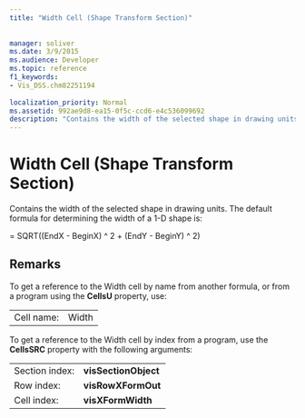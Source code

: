 ```yaml
---
title: "Width Cell (Shape Transform Section)"
 
 
manager: soliver
ms.date: 3/9/2015
ms.audience: Developer
ms.topic: reference
f1_keywords:
- Vis_DSS.chm82251194
 
localization_priority: Normal
ms.assetid: 992ae9d8-ea15-0f5c-ccd6-e4c536099692
description: "Contains the width of the selected shape in drawing units. The default formula for determining the width of a 1-D shape is:"
---
```


# Width Cell (Shape Transform Section)

Contains the width of the selected shape in drawing units. The default formula for determining the width of a 1-D shape is:
  
= SQRT((EndX - BeginX) ^ 2 + (EndY - BeginY) ^ 2)
  
## Remarks

To get a reference to the Width cell by name from another formula, or from a program using the **CellsU** property, use: 
  
|||
|:-----|:-----|
| Cell name:  <br/> | Width  <br/> |
   
To get a reference to the Width cell by index from a program, use the **CellsSRC** property with the following arguments: 
  
|||
|:-----|:-----|
| Section index:  <br/> |**visSectionObject** <br/> |
| Row index:  <br/> |**visRowXFormOut** <br/> |
| Cell index:  <br/> |**visXFormWidth** <br/> |
   

